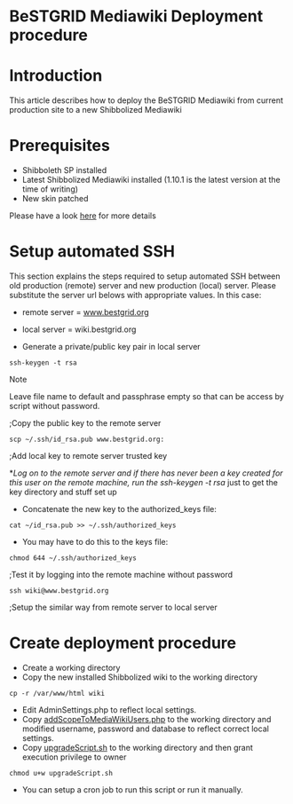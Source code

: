 # BeSTGRID Mediawiki Deployment procedure

# Introduction

This article describes how to deploy the BeSTGRID Mediawiki from current production site to a new Shibbolized Mediawiki

# Prerequisites

- Shibboleth SP installed
- Latest Shibbolized Mediawiki installed (1.10.1 is the latest version at the time of writing)
- New skin patched

Please have a look [here](shibbolize-mediawiki.md) for more details

# Setup automated SSH

This section explains the steps required to setup automated SSH between old production (remote) server and new production (local) server. Please substitute the server url belows with appropriate values. In this case:

- remote server = www.bestgrid.org
- local server = wiki.bestgrid.org

- Generate a private/public key pair in local server

``` 
ssh-keygen -t rsa
```

Note

Leave file name to default and passphrase empty so that can be access by script without password.

;Copy the public key to the remote server

``` 
scp ~/.ssh/id_rsa.pub www.bestgrid.org: 
```

;Add local key to remote server trusted key

**Log on to the remote server and if there has never been a key created for this user on the remote machine, run the *ssh-keygen -t rsa** just to get the key directory and stuff set up

- Concatenate the new key to the authorized_keys file:

``` 
cat ~/id_rsa.pub >> ~/.ssh/authorized_keys
```
- You may have to do this to the keys file:

``` 
chmod 644 ~/.ssh/authorized_keys
```

;Test it by logging into the remote machine without password

``` 
ssh wiki@www.bestgrid.org
```

;Setup the similar way from remote server to local server

# Create deployment procedure

- Create a working directory
- Copy the new installed Shibbolized wiki to the working directory

``` 
cp -r /var/www/html wiki
```
- Edit AdminSettings.php to reflect local settings.
- Copy [addScopeToMediaWikiUsers.php](addscopetomediawikiusersphp.md) to the working directory and  modified username, password and database to reflect correct local settings.
- Copy [upgradeScript.sh](upgradescriptsh.md) to the working directory and then grant execution privilege to owner

``` 
chmod u+w upgradeScript.sh 
```
- You can setup a cron job to run this script or run it manually.
